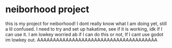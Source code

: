 # neiborhood project
this is my project for neiborhood!
I dont really know what I am doing yet, still a lil confused.
I need to try and set up hakatime, see if it is working, idk if I can use it.
I am lowkey worried ab if I can do this or not, If I cant use godot im lowkey out.
AAAAAAAAAAAAAAAAAAAAAAAAAAAAAAAAAAAAAA

